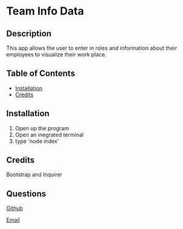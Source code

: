 
# Team Info Data

## Description

This app allows the user to enter in roles and information about their employees to visualize their work place.

## Table of Contents
- [Installation](#installation)
- [Credits](#credits)

## Installation

1. Open up the program 
2. Open an inegrated terminal 
3. type 'node index'

## Credits

Bootstrap and Inquirer


## Questions

[Github](https://github.com/JeffryLangford)

[Email](jblangford97@gmail.com)
